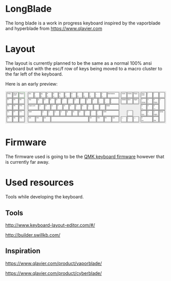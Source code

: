 # LongBlade

The long blade is a work in progress keyboard inspired by the vaporblade and hyperblade from https://www.qlavier.com

# Layout

The layout is currently planned to be the same as a normal 100% ansi keyboard but with the esc/f row of keys being moved to a macro cluster to the far left of the keyboard.

Here is an early preview:

![Keyboard Layout Editor preview](https://github.com/depsterr/LongBlade/raw/master/Layout/layout%20preview.png)

# Firmware

The firmware used is going to be the [QMK keyboard firmware](https://github.com/qmk/qmk_firmware) however that is currently far away.

# Used resources

Tools while developing the keyboard.

## Tools

http://www.keyboard-layout-editor.com/#/

http://builder.swillkb.com/

## Inspiration

https://www.qlavier.com/product/vaporblade/

https://www.qlavier.com/product/cyberblade/
